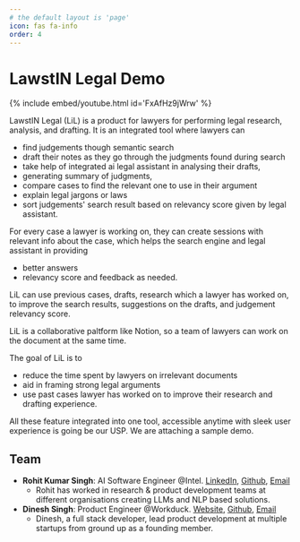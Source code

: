 ```yaml
---
# the default layout is 'page'
icon: fas fa-info
order: 4
---
```



# LawstIN Legal Demo

{% include embed/youtube.html id='FxAfHz9jWrw' %}

LawstIN Legal (LiL) is a product for lawyers for performing legal research, analysis, and drafting. It is an integrated tool where lawyers can 
- find judgements though semantic search
- draft their notes as they go through the judgments found during search
- take help of integrated ai legal assistant in analysing their drafts, 
- generating summary of judgments, 
- compare cases to find the relevant one to use in their argument
- explain legal jargons or laws 
- sort judgements' search result based on relevancy score given by legal assistant. 

For every case a lawyer is working on, they can create sessions with relevant info about the case, which helps the search engine and legal assistant in providing 
- better answers
- relevancy score and feedback as needed. 

LiL can use previous cases, drafts, research which a lawyer has worked on, to improve the search results, suggestions on the drafts, and judgement relevancy score. 

LiL is a collaborative paltform like Notion, so a team of lawyers can work on the document at the same time. 

The goal of LiL is to 
- reduce the time spent by lawyers on irrelevant documents
- aid in framing strong legal arguments 
- use past cases lawyer has worked on to improve their research and drafting experience. 

All these feature integrated into one tool, accessible anytime with sleek user experience is going be our USP. We are attaching a sample demo.



## Team

- **Rohit Kumar Singh**: AI Software Engineer @Intel. [LinkedIn](https://www.linkedin.com/in/skrrohit/), [Github](https://github.com/SKRohit), [Email](mailto:rohitku.singh8@gmail.com)
    - Rohit has worked in research & product development teams at different organisations creating LLMs and NLP based solutions.
- **Dinesh Singh**: Product Engineer @Workduck. [Website](https://dineshsingh.in/), [Github](https://github.com/dineshsingh1), [Email](mailto:dineshsingh9375@gmail.com)
    - Dinesh, a full stack developer, lead product development at multiple startups from ground up as a founding member.
